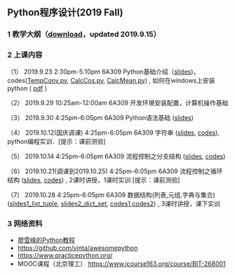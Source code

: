 ## Python程序设计(2019 Fall)

### 1 教学大纲（[download](data/syllabus_python_2019.pdf)，updated 2019.9.15）

### 2 上课内容


（1） 2019.9.23 2:30pm-5:10pm 6A309 Python基础介绍（[slides](data/lesson1_intro.pdf))，codes([TempConv.py](dtata/TempConv.py), [CalcCos.py](data/CalcCos.py), [CalcMean.py](data/CalcMean.py)) , 如何在windows上安装python ( [pdf](data/install_python37_for_windows.pdf) )

（2） 2019.9.29 10:25am-12:00am 6A309 开发环境安装配置，计算机操作基础

（3） 2019.9.30 4:25pm-6:05pm 6A309 Python语法基础 ([slides](data/python_elements.pdf))

（4） 2019.10.12(国庆调课) 4:25pm-6:05pm 6A309 字符串 ([slides](data/python_elements2.pdf), [codes](data/string_codes.zip)), python编程实训．[提示：课前测验]

（5） 2019.10.14 4:25pm-6:05pm 6A309 流程控制之分支结构 ([slides](data/L5_workflow_if/python_if.pdf), [codes](data/L5_workflow_if/codes.zip))

（6） 2019.10.21(调课到2019.10.25)  4:25pm-6:05pm 6A309 流程控制之循环结构 ([slides](data/L6_workflow_loop/workflow_loop.pdf), [codes](data/L6_workflow_loop/codes_workflow_loop.zip)) , 2课时讲授，1课时实训 [提示：课前测验]

（7） 2019.10.28 4:25pm-6:05pm 6A309 数据结构(列表,元组,字典与集合) ([slides1_list_tuple](data/L7_workflow_list_tuple/list-tuple.pdf), [slides2_dict_set](data/L7_workflow_list_tuple/dict-set.pdf), [codes1](data/L7_workflow_list_tuple/list-tuple-py-src.zip),[codes2](data/L7_workflow_list_tuple/dict-set-py-src.zip)) , 3课时讲授，课下实训


### 3 网络资料

-  [廖雪峰的Python教程](https://www.liaoxuefeng.com/wiki/1016959663602400)
-  https://github.com/vinta/awesomepython
-  https://www.practicepython.org/
-  MOOC课程（北京理工） https://www.icourse163.org/course/BIT-268001
